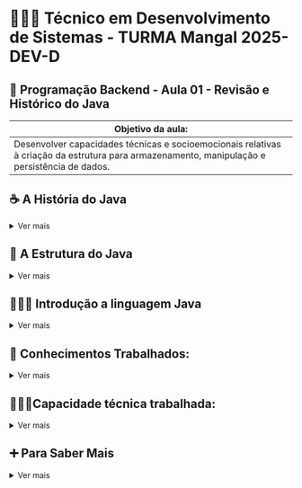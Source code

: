 # 👨🏻‍💻 Técnico em Desenvolvimento de Sistemas - TURMA Mangal 2025-DEV-D

## 🍵 Programação Backend - Aula 01 - Revisão e Histórico do Java
|Objetivo da aula:|
|-|
|Desenvolver capacidades técnicas e socioemocionais relativas à criação da estrutura para armazenamento, manipulação e persistência de dados.|


## ☕ A História do Java

<details>
 <summary>Ver mais</summary>

Java é uma das linguagens de programação mais influentes e populares do mundo. Vamos explorar sua evolução:

<details>
 <summary><strong>📌 Origem do Java</strong></summary>

### 🛠️ Projeto Green (1991)

O Java foi criado por uma equipe da Sun Microsystems liderada por **James Gosling**. Originalmente, a linguagem se chamava **Oak**.

A ideia era criar uma linguagem para eletrodomésticos inteligentes — sim, geladeiras e TVs!

### 🌍 Java 1.0 (1995)

O nome “Java” foi adotado em 1995, inspirado no café da ilha de Java (Indonésia).

A grande virada foi quando a Netscape anunciou suporte ao Java em seus navegadores, dando origem aos **applets**.

</details>

---

<details>
<summary><strong>💡 Java na Atualidade</strong></summary>

- Utilizado em bancos, fintechs, sistemas de missão crítica.
- Presente no Android (embora o Android use uma versão própria da VM).
- Concorrência com Kotlin, mas ainda amplamente usado.

**Versão LTS atual:** Java 21 (lançada em setembro de 2023)

</details>

---

<details>
<summary><strong>🎯 Curiosidades</strong></summary>

- Java foi pensado para ser portátil: “**Write Once, Run Anywhere**”.
- O mascote do Java se chama **Duke**.
- O nome “Java” venceu sugestões como “Silk” e “DNA”.

</details>

---

🧠 _“Java is to JavaScript what car is to carpet.” — Chris Heilmann_
</details>

## 🧩 A Estrutura do Java
<details>
 <summary>Ver mais</summary>

<details>
 <summary><strong>📌 Java: A Linguagem de Programação</strong></summary>

- Linguagem orientada a objetos
- Código-fonte (.java) compilado para bytecode (.class)
- Independente de plataforma
- Gerenciamento automático de memória
````java
public class Hello {
  public static void main(String[] args) {
    System.out.println("Hello, Java!");
  }
}
````
![Dados vs Informações](../../assets/BytecodeJava.png)

</details>

---

<details>
 <summary><strong>📌 JVM: A Máquina Virtual Java</strong></summary>

- Executa o bytecode Java
- Gerencia memória e garbage collection
- Componentes: Class Loader, Execution Engine, Memory Area
- Implementações específicas para cada plataforma

	WORA - Write Once, Run Anywhere
	
A JVM é o que permite que o mesmo bytecode Java seja executado em diferentes sistemas operacionais sem modificações.

![Dados vs Informações](../../assets/ArquiteturaJava.png)

</details>

---

<details>
 <summary><strong>📌 JDK: O Kit de Desenvolvimento Java</strong></summary>
 
- Pacote completo para desenvolvimento Java
- Contém o JRE (Java Runtime Environment)
- Inclui ferramentas de desenvolvimento
- Bibliotecas e APIs para desenvolvimento

**Principais Ferramentas**
- javac (compilador)
- java (executor)
- jar (empacotador)
- javadoc (documentação)

![Dados vs Informações](../../assets/ArquiteturaJava02.png)


</details>

---

<details>
 <summary><strong>📌 Java, JVM e JDK: Trabalhando Juntos</strong></summary>

- Desenvolvedor escreve código Java
- JDK fornece ferramentas para compilação
- JVM executa o bytecode em qualquer plataforma
- Ciclo completo: desenvolvimento → execução

![Dados vs Informações](../../assets/FluxoCompleto.png)

	Ecossistema Completo
	
	O poder do Java está na integração destes três componentes, permitindo desenvolvimento eficiente e execução multiplataforma.

</details>

</details>

## 👨🏻‍💻 Introdução a linguagem Java

<details>
	<summary>Ver mais</summary>

## 📌 Introdução

<details>
<summary>Ver mais</summary>

Java é uma linguagem de programação robusta, orientada a objetos e independente de plataforma. Neste resumo, focaremos nos conceitos fundamentais da linguagem, especificamente na manipulação de dados através de variáveis, estruturas de dados como vetores e matrizes, e conversão entre tipos de dados, além de estruturas de controle de fluxo.

**📌 Características Fundamentais do Java**

- Linguagem compilada para bytecode
- Independente de plataforma (Write Once, Run Anywhere)
- Tipagem estática e forte
- Gerenciamento automático de memória
- Sintaxe similar ao C/C++

**💡 Por que aprender esses fundamentos?**

- Base para qualquer programa Java
- Essencial para manipulação de dados
- Preparação para estruturas mais complexas
- Fundamento para algoritmos e lógica de programação

</details>


## 1. Estrutura Básica de um Programa Java

<details>
<summary>Ver mais</summary>

Todo programa Java começa com uma estrutura fundamental que define sua classe principal e o ponto de entrada para a execução.

**📌 `public class NomeDaClasse`**

- Em Java, todo código reside dentro de classes. Uma classe é um modelo para criar objetos (embora não abordaremos objetos neste resumo).
- `public`: Modificador de acesso que indica que a classe é acessível de qualquer lugar.
- `class`: Palavra-chave para declarar uma classe.
- `NomeDaClasse`: O nome da sua classe. Por convenção, nomes de classes em Java usam `CamelCase` (a primeira letra de cada palavra é maiúscula).

**📌 Método `main(String[] args)`**

- É o ponto de entrada de qualquer aplicação Java. Quando você executa um programa Java, a JVM (Java Virtual Machine) procura e executa este método.
- `public`: O método é acessível publicamente.
- `static`: Permite que o método seja chamado sem a necessidade de criar uma instância da classe.
- `void`: Indica que o método não retorna nenhum valor.
- `main`: O nome padrão do método principal.
- `(String[] args)`: Parâmetro que permite que o programa receba argumentos de linha de comando como um array de Strings.

**📌 Impressão com `System.out.println()`**

- Usado para exibir texto ou valores no console (saída padrão).
- `System`: Uma classe padrão do Java que fornece acesso a recursos do sistema.
- `out`: Um objeto `PrintStream` dentro da classe `System` que representa a saída padrão.
- `println()`: Um método que imprime o argumento fornecido e adiciona uma nova linha no final.

**📌 Convenção de Nomes**

Seguir as convenções de nomes é crucial para a legibilidade e manutenção do código Java:

- **Classes:** `CamelCase` (ex: `MinhaPrimeiraClasse`, `CalculadoraDeNotas`)
- **Métodos e Variáveis:** `camelCase` (ex: `calcularMedia`, `nomeCompleto`, `idade`)
- **Constantes:** `UPPER_CASE_SNAKE_CASE` (ex: `MAX_VALUE`, `PI`)
- **Pacotes:** `lowercase.separated.by.dots` (ex: `com.meuprojeto.util`)

**📌 Exemplo de Estrutura Básica**

```java
// Nome do arquivo: MeuPrimeiroPrograma.java

public class MeuPrimeiroPrograma {
    public static void main(String[] args) {
        // Imprime uma mensagem no console
        System.out.println("Olá, Mundo!");
        System.out.println("Este é o meu primeiro programa Java.");

        // Exemplo de variável (abordado em detalhes na próxima seção)
        int anoAtual = 2025;
        System.out.println("Estamos no ano de " + anoAtual);
    }
}
```

</details>




## 2. Variáveis e Tipos Primitivos

<details>
<summary>Ver mais</summary>

Em Java, variáveis são espaços na memória usados para armazenar dados. Toda variável deve ter um tipo de dado definido, que determina o tipo de valor que ela pode armazenar e as operações que podem ser realizadas com ela.

**📌 Declaração e Atribuição de Variáveis**

A sintaxe básica para declarar uma variável é: `tipo nomeDaVariavel;`
Para atribuir um valor a uma variável, usamos o operador de atribuição `=`. Você pode atribuir um valor na declaração ou posteriormente.

```java
// Declaração de variável
int idade;

// Atribuição de valor
idade = 30;

// Declaração e atribuição na mesma linha
String nome = "Maria";
double altura = 1.75;
boolean estaAtivo = true;
```

**📌 Tipos Primitivos**

Java possui 8 tipos de dados primitivos, que são os blocos de construção fundamentais para armazenar informações. Eles são divididos em categorias:

**1. Tipos Numéricos Inteiros:**

- `byte`: Armazena números inteiros de -128 a 127 (8 bits).
- `short`: Armazena números inteiros de -32.768 a 32.767 (16 bits).
- `int`: Armazena números inteiros de -2.147.483.648 a 2.147.483.647 (32 bits). É o tipo mais comum para inteiros.
- `long`: Armazena números inteiros muito grandes (64 bits). Deve ser sufixado com `L` ou `l` (ex: `10000000000L`).

**2. Tipos Numéricos de Ponto Flutuante (Decimais):**

- `float`: Armazena números decimais de precisão simples (32 bits). Deve ser sufixado com `F` ou `f` (ex: `3.14F`).
- `double`: Armazena números decimais de precisão dupla (64 bits). É o tipo padrão para decimais e não precisa de sufixo.

**3. Tipo Caractere:**

- `char`: Armazena um único caractere Unicode (16 bits). Deve ser colocado entre aspas simples (ex: `'A'`, `'@'`, `'5'`).

**4. Tipo Lógico:**

- `boolean`: Armazena valores lógicos `true` (verdadeiro) ou `false` (falso).

**📌 Exemplos de Uso de Tipos Primitivos**

```java
public class ExemploTiposPrimitivos {
    public static void main(String[] args) {
        // Inteiros
        byte idade = 25;
        short ano = 2024;
        int populacao = 1500000;
        long numeroGrande = 9876543210L;

        // Decimais
        float temperatura = 23.5f;
        double pi = 3.1415926535;

        // Caractere
        char inicialNome = 'J';

        // Lógico
        boolean diaEnsolarado = true;

        System.out.println("Idade: " + idade);
        System.out.println("Ano: " + ano);
        System.out.println("População: " + populacao);
        System.out.println("Número Grande: " + numeroGrande);
        System.out.println("Temperatura: " + temperatura);
        System.out.println("PI: " + pi);
        System.out.println("Inicial do Nome: " + inicialNome);
        System.out.println("Dia Ensolarado: " + diaEnsolarado);
    }
}
```

</details>




## 3. Operadores

<details>
<summary>Ver mais</summary>

Operadores são símbolos especiais que realizam operações em um ou mais operandos (valores ou variáveis). Em Java, os operadores são classificados em diferentes categorias.

**📌 Operadores Aritméticos**

Usados para realizar operações matemáticas básicas.

| Operador | Descrição        | Exemplo           | Resultado |
| :------- | :--------------- | :---------------- | :-------- |
| `+`      | Adição           | `5 + 3`           | `8`       |
| `-`      | Subtração        | `10 - 4`          | `6`       |
| `*`      | Multiplicação    | `6 * 2`           | `12`      |
| `/`      | Divisão          | `10 / 3` (int)    | `3`       |
| `%`      | Módulo (Resto)   | `10 % 3`          | `1`       |

```java
public class ExemploOperadoresAritmeticos {
    public static void main(String[] args) {
        int a = 10;
        int b = 3;

        System.out.println("a + b = " + (a + b)); // 13
        System.out.println("a - b = " + (a - b)); // 7
        System.out.println("a * b = " + (a * b)); // 30
        System.out.println("a / b = " + (a / b)); // 3 (divisão inteira)
        System.out.println("a % b = " + (a % b)); // 1

        double c = 10.0;
        double d = 3.0;
        System.out.println("c / d = " + (c / d)); // 3.333...
    }
}
```

**📌 Operadores de Comparação (Relacionais)**

Usados para comparar dois valores e retornar um resultado booleano (`true` ou `false`).

| Operador | Descrição                  | Exemplo         | Resultado |
| :------- | :------------------------- | :-------------- | :-------- |
| `==`     | Igual a                    | `5 == 5`        | `true`    |
| `!=`     | Diferente de               | `5 != 3`        | `true`    |
| `>`      | Maior que                  | `5 > 3`         | `true`    |
| `<`      | Menor que                  | `5 < 3`         | `false`   |
| `>=`     | Maior ou igual a           | `5 >= 5`        | `true`    |
| `<=`     | Menor ou igual a           | `5 <= 3`        | `false`   |

```java
public class ExemploOperadoresComparacao {
    public static void main(String[] args) {
        int x = 10;
        int y = 20;

        System.out.println("x == y: " + (x == y)); // false
        System.out.println("x != y: " + (x != y)); // true
        System.out.println("x > y: " + (x > y));   // false
        System.out.println("x < y: " + (x < y));   // true
        System.out.println("x >= y: " + (x >= y)); // false
        System.out.println("x <= y: " + (x <= y)); // true
    }
}
```

**📌 Operadores Lógicos**

Usados para combinar expressões booleanas e retornar um resultado booleano.

| Operador | Descrição | Exemplo                     | Resultado |
| :------- | :-------- | :-------------------------- | :-------- |
| `&&`     | E (AND)   | `true && false`             | `false`   |
| `||`     | OU (OR)   | `true || false`             | `true`    |
| `!`      | NÃO (NOT) | `!true`                     | `false`   |

```java
public class ExemploOperadoresLogicos {
    public static void main(String[] args) {
        boolean condicao1 = true;
        boolean condicao2 = false;

        System.out.println("condicao1 && condicao2: " + (condicao1 && condicao2)); // false
        System.out.println("condicao1 || condicao2: " + (condicao1 || condicao2)); // true
        System.out.println("!condicao1: " + (!condicao1));                     // false

        int idade = 18;
        double salario = 1500.00;

        // Exemplo: Maior de idade E tem salário acima de 1000
        boolean elegivel = (idade >= 18) && (salario > 1000);
        System.out.println("Elegível: " + elegivel); // true
    }
}
```

</details>




## 4. Casting (Conversão de Tipos)

<details>
<summary>Ver mais</summary>

Casting é o processo de converter um tipo de dado em outro. Em Java, isso pode ocorrer de forma implícita (automática) ou explícita (manual), dependendo da compatibilidade dos tipos.

**📌 Casting Implícito (Widening Conversion)**

Ocorre automaticamente quando você converte um tipo de dado de menor capacidade para um de maior capacidade. Não há perda de dados, pois o tipo de destino pode armazenar todos os valores do tipo de origem.

**Ordem de Conversão (do menor para o maior):**
`byte` → `short` → `int` → `long` → `float` → `double`

```java
public class ExemploCastingImplicito {
    public static void main(String[] args) {
        int meuInt = 100;
        double meuDouble = meuInt; // int para double (automático)
        System.out.println("int: " + meuInt);      // Saída: 100
        System.out.println("double: " + meuDouble); // Saída: 100.0

        char meuChar = 'A';
        int valorAscii = meuChar; // char para int (automático, converte para valor ASCII)
        System.out.println("char: " + meuChar);    // Saída: A
        System.out.println("int (ASCII): " + valorAscii); // Saída: 65
    }
}
```

**📌 Casting Explícito (Narrowing Conversion)**

Ocorre quando você converte um tipo de dado de maior capacidade para um de menor capacidade. Este tipo de casting **não é automático** e requer que você especifique a conversão explicitamente usando parênteses `(tipo_destino)`. Pode haver **perda de dados** ou **arredondamento** se o valor original for muito grande para o tipo de destino.

```java
public class ExemploCastingExplicito {
    public static void main(String[] args) {
        double meuDouble = 9.78;
        int meuInt = (int) meuDouble; // double para int (explícito, perde a parte decimal)
        System.out.println("double: " + meuDouble); // Saída: 9.78
        System.out.println("int: " + meuInt);      // Saída: 9

        int grandeNumero = 200;
        byte meuByte = (byte) grandeNumero; // int para byte (explícito, pode haver perda de dados/overflow)
        System.out.println("int: " + grandeNumero); // Saída: 200
        System.out.println("byte: " + meuByte);    // Saída: -56 (devido a overflow)

        float meuFloat = 123.45f;
        long meuLong = (long) meuFloat; // float para long (explícito, perde a parte decimal)
        System.out.println("float: " + meuFloat); // Saída: 123.45
        System.out.println("long: " + meuLong);   // Saída: 123
    }
}
```

**📌 Conversão de Tipos pode resultar em perda de dados ou arredondamento**

Como visto nos exemplos de casting explícito, a conversão de um tipo maior para um menor pode levar a:

- **Perda de Precisão:** Ao converter um `double` ou `float` para um tipo inteiro (`int`, `long`, `short`, `byte`), a parte decimal é truncada (descartada), não arredondada.
- **Overflow/Underflow:** Ao converter um número que está fora do intervalo de valores que o tipo de destino pode armazenar, o resultado pode ser um valor inesperado (overflow para valores positivos muito grandes, underflow para valores negativos muito pequenos).

É fundamental estar ciente dessas implicações ao realizar casting explícito para evitar erros lógicos em seus programas.

</details>




## 5. Estruturas de Controle

<details>
<summary>Ver mais</summary>

Estruturas de controle permitem que você defina o fluxo de execução do seu programa, tomando decisões e executando blocos de código específicos com base em condições.

**📌 Condicionais `if`, `else`**

O `if` é usado para executar um bloco de código se uma condição for verdadeira. O `else` é opcional e executa um bloco de código se a condição do `if` for falsa.

```java
public class ExemploIfElse {
    public static void main(String[] args) {
        int idade = 17;

        if (idade >= 18) {
            System.out.println("Você é maior de idade.");
        } else {
            System.out.println("Você é menor de idade.");
        }

        double media = 7.5;
        if (media >= 7.0) {
            System.out.println("Aprovado!");
        } else if (media >= 5.0) {
            System.out.println("Recuperação.");
        } else {
            System.out.println("Reprovado.");
        }
    }
}
```

**📌 `switch`, `case`, `default`, `break`**

O `switch` é uma estrutura de controle que permite selecionar um entre muitos blocos de código a serem executados. É útil quando você tem uma única expressão que pode ter múltiplos valores possíveis.

- `switch (expressão)`: A expressão é avaliada uma vez.
- `case valor`: Se o valor da expressão corresponder a um `case`, o código dentro desse `case` é executado.
- `break`: É usado para sair do bloco `switch` após a execução de um `case`. Sem ele, a execução "cai" para o próximo `case` (fall-through).
- `default`: Opcional, o bloco `default` é executado se nenhum dos `case` corresponder ao valor da expressão.

```java
public class ExemploSwitchCase {
    public static void main(String[] args) {
        int diaDaSemana = 3; // 1=Domingo, 2=Segunda, ..., 7=Sábado

        switch (diaDaSemana) {
            case 1:
                System.out.println("Domingo");
                break;
            case 2:
                System.out.println("Segunda-feira");
                break;
            case 3:
                System.out.println("Terça-feira");
                break;
            case 4:
                System.out.println("Quarta-feira");
                break;
            case 5:
                System.out.println("Quinta-feira");
                break;
            case 6:
                System.out.println("Sexta-feira");
                break;
            case 7:
                System.out.println("Sábado");
                break;
            default:
                System.out.println("Dia inválido");
                break;
        }

        char conceito = 'B';
        switch (conceito) {
            case 'A':
                System.out.println("Excelente!");
                break;
            case 'B':
            case 'C':
                System.out.println("Bom trabalho!");
                break;
            case 'D':
                System.out.println("Precisa melhorar.");
                break;
            default:
                System.out.println("Conceito inválido.");
        }
    }
}
```

**📌 Tomada de decisão baseada em valores**

As estruturas condicionais (`if-else` e `switch-case`) são essenciais para criar programas que respondem de forma diferente a diferentes entradas ou estados. Elas permitem que o programa siga caminhos de execução distintos, tornando-o mais dinâmico e inteligente.

</details>




## 6. Laços de Repetição

<details>
<summary>Ver mais</summary>

Laços de repetição (ou loops) permitem executar um bloco de código repetidamente, com base em uma condição. São essenciais para processar coleções de dados ou realizar tarefas que se repetem.

**📌 `for`: Laço com Controle por Índice**

O laço `for` é ideal quando você sabe o número exato de vezes que deseja repetir um bloco de código. Ele consiste em três partes:

1.  **Inicialização:** Executada uma única vez no início do laço (ex: `int i = 0;`).
2.  **Condição:** Avaliada antes de cada iteração. Se for verdadeira, o laço continua; se for falsa, o laço termina (ex: `i < 10;`).
3.  **Incremento/Decremento:** Executado após cada iteração (ex: `i++`).

```java
public class ExemploFor {
    public static void main(String[] args) {
        // Imprime números de 0 a 4
        for (int i = 0; i < 5; i++) {
            System.out.println("Contagem: " + i);
        }

        // Imprime números pares de 0 a 10
        for (int i = 0; i <= 10; i += 2) {
            System.out.println("Número par: " + i);
        }

        // Loop decrescente
        for (int i = 5; i > 0; i--) {
            System.out.println("Contagem regressiva: " + i);
        }
    }
}
```

**📌 `while`: Laço com Condição no Início**

O laço `while` é usado quando o número de repetições não é conhecido antecipadamente, e o laço continua enquanto uma condição for verdadeira. A condição é verificada **antes** de cada execução do bloco de código.

```java
public class ExemploWhile {
    public static void main(String[] args) {
        int contador = 0;

        // Repete enquanto contador for menor que 5
        while (contador < 5) {
            System.out.println("Contador: " + contador);
            contador++; // Importante para evitar loop infinito
        }

        // Exemplo com condição de parada
        int numero = 100;
        while (numero > 0) {
            System.out.println("Número: " + numero);
            numero /= 2; // Divide o número por 2 a cada iteração
        }
    }
}
```

**📌 `do...while`: Laço com Condição no Final**

O laço `do...while` é similar ao `while`, mas a condição é verificada **após** a execução do bloco de código. Isso garante que o bloco de código seja executado pelo menos uma vez, independentemente da condição.

```java
public class ExemploDoWhile {
    public static void main(String[] args) {
        int i = 0;

        // O bloco será executado pelo menos uma vez
        do {
            System.out.println("Valor de i: " + i);
            i++;
        } while (i < 5);

        int j = 10;
        do {
            System.out.println("Valor de j (executado uma vez): " + j);
            j++;
        } while (j < 5); // Condição falsa, mas executou uma vez
    }
}
```

**📌 Controle de Fluxo com Incremento e Lógica de Parada**

Para evitar loops infinitos, é crucial que a condição do laço eventualmente se torne falsa. Isso geralmente é feito através de:

-   **Incremento/Decremento:** Alterando o valor de uma variável de controle (ex: `i++`, `contador--`).
-   **Lógica de Parada:** Modificando variáveis ou estados que afetam a condição do laço (ex: lendo uma entrada do usuário, atingindo um valor específico).

</details>




## 7. Vetores (Arrays Unidimensionais)

<details>
<summary>Ver mais</summary>

Vetores, também conhecidos como arrays unidimensionais, são estruturas de dados que permitem armazenar uma coleção de elementos do **mesmo tipo** em uma única variável. Os elementos são acessados por meio de um índice numérico, que começa em `0`.

**📌 Declaração de Arrays: `int[]`, `String[]`, etc.**

Para declarar um array, você especifica o tipo dos elementos seguido por colchetes `[]` e o nome do array.

```java
// Declaração de arrays de diferentes tipos
int[] numeros;
String[] nomes;
double[] temperaturas;
boolean[] respostas;

// A forma preferida é colocar os colchetes após o tipo
// int numeros[]; // Também é válido, mas menos comum
```

**📌 Inicialização com `new` e com Valores Fixos**

Após a declaração, um array precisa ser inicializado para que possa armazenar valores. Isso pode ser feito de duas maneiras:

1.  **Com `new` e tamanho:** Cria um array com um tamanho fixo, e os elementos são inicializados com valores padrão (0 para numéricos, `false` para booleanos, `null` para objetos).

    ```java
    int[] idades = new int[5]; // Um array de 5 inteiros (índices de 0 a 4)
    // idades[0] = 0, idades[1] = 0, ..., idades[4] = 0

    String[] frutas = new String[3]; // Um array de 3 Strings
    // frutas[0] = null, frutas[1] = null, frutas[2] = null
    ```

2.  **Com valores fixos (inicialização direta):** Você pode declarar e inicializar um array com valores específicos entre chaves `{}`.

    ```java
    int[] notas = {85, 90, 78, 92, 88}; // Array de 5 inteiros com valores definidos
    String[] cores = {"Vermelho", "Verde", "Azul"};
    ```

**📌 Acesso por Índice: `array[i]`**

Os elementos de um array são acessados usando o nome do array seguido pelo índice do elemento entre colchetes. Lembre-se que o primeiro elemento está no índice `0`.

```java
int[] numeros = {10, 20, 30, 40, 50};

System.out.println(numeros[0]); // Saída: 10 (primeiro elemento)
System.out.println(numeros[2]); // Saída: 30 (terceiro elemento)

// Modificando um elemento
numeros[1] = 25; // Agora o segundo elemento é 25
System.out.println(numeros[1]); // Saída: 25

// Cuidado: Acessar um índice fora dos limites do array causará um erro (ArrayIndexOutOfBoundsException)
// System.out.println(numeros[5]); // Erro!
```

**📌 Uso de `length` para Percorrer com `for`**

A propriedade `length` de um array retorna o número total de elementos que ele pode armazenar. É muito útil para percorrer todos os elementos de um array usando um laço `for`.

```java
public class PercorrerArray {
    public static void main(String[] args) {
        String[] carros = {"Volvo", "BMW", "Ford", "Mazda"};

        // Percorrendo o array usando for e .length
        for (int i = 0; i < carros.length; i++) {
            System.out.println("Carro na posição " + i + ": " + carros[i]);
        }

        // Exemplo: Somar todos os elementos de um array de inteiros
        int[] valores = {5, 10, 15, 20};
        int soma = 0;
        for (int i = 0; i < valores.length; i++) {
            soma += valores[i];
        }
        System.out.println("Soma dos valores: " + soma); // Saída: 50

        // Enhanced for loop (for-each) - para percorrer todos os elementos
        System.out.println("\nPercorrendo com for-each:");
        for (String carro : carros) {
            System.out.println(carro);
        }
    }
}
```

</details>




## 8. Matrizes (Arrays Bidimensionais)

<details>
<summary>Ver mais</summary>

Matrizes, ou arrays bidimensionais, são arrays de arrays. Elas são usadas para armazenar dados em uma estrutura de tabela (linhas e colunas), o que é útil para representar grades, tabelas, jogos como o da velha, ou imagens simples.

**📌 Declaração: `int[][] matriz = new int[2][3];`**

Para declarar uma matriz, você usa dois pares de colchetes `[][]`.

```java
// Declaração de uma matriz de inteiros com 2 linhas e 3 colunas
int[][] matriz = new int[2][3];

// Declaração de uma matriz de Strings com 3 linhas e 2 colunas
String[][] agenda = new String[3][2];
```

**📌 Inicialização Direta com Valores**

Você pode inicializar uma matriz diretamente com valores, usando chaves aninhadas para representar as linhas e colunas.

```java
// Matriz 3x3 inicializada com valores
int[][] matrizNumeros = {
    {1, 2, 3},   // Linha 0
    {4, 5, 6},   // Linha 1
    {7, 8, 9}    // Linha 2
};

// Matriz de Strings
String[][] nomes = {
    {"João", "Maria"},
    {"Pedro", "Ana"}
};
```

**📌 Acesso com Dois Índices: `matriz[i][j]`**

Para acessar um elemento específico em uma matriz, você precisa de dois índices: o primeiro para a linha e o segundo para a coluna. Ambos os índices começam em `0`.

```java
int[][] tabuleiro = {
    {1, 0, 0},
    {0, 1, 0},
    {0, 0, 1}
};

System.out.println(tabuleiro[0][0]); // Saída: 1 (elemento na linha 0, coluna 0)
System.out.println(tabuleiro[1][2]); // Saída: 0 (elemento na linha 1, coluna 2)

// Modificando um elemento
tabuleiro[0][1] = 5;
System.out.println(tabuleiro[0][1]); // Saída: 5

// Para obter o número de linhas:
int numLinhas = tabuleiro.length; // Saída: 3

// Para obter o número de colunas de uma linha específica (ex: linha 0):
int numColunas = tabuleiro[0].length; // Saída: 3
```

**📌 Percurso com Laços Aninhados (`for` duplo)**

Para percorrer todos os elementos de uma matriz, você geralmente usa dois laços `for` aninhados: um para as linhas e outro para as colunas.

```java
public class PercorrerMatriz {
    public static void main(String[] args) {
        int[][] notasAlunos = {
            {70, 85, 90}, // Notas do Aluno 0
            {65, 75, 80}, // Notas do Aluno 1
            {95, 80, 70}  // Notas do Aluno 2
        };

        // Percorrendo a matriz com for aninhado
        for (int i = 0; i < notasAlunos.length; i++) { // Laço para as linhas
            System.out.print("Notas do Aluno " + i + ": ");
            for (int j = 0; j < notasAlunos[i].length; j++) { // Laço para as colunas
                System.out.print(notasAlunos[i][j] + " ");
            }
            System.out.println(); // Quebra de linha para a próxima linha de notas
        }

        // Exemplo: Somar todos os elementos de uma matriz
        int somaTotal = 0;
        for (int i = 0; i < notasAlunos.length; i++) {
            for (int j = 0; j < notasAlunos[i].length; j++) {
                somaTotal += notasAlunos[i][j];
            }
        }
        System.out.println("\nSoma total das notas: " + somaTotal);

        // Enhanced for loop (for-each) para matrizes
        System.out.println("\nPercorrendo com for-each aninhado:");
        for (int[] linha : notasAlunos) { // Para cada linha na matriz
            for (int nota : linha) { // Para cada nota na linha
                System.out.print(nota + " ");
            }
            System.out.println();
        }
    }
}
```

</details>

</details>


## 🧠 Conhecimentos Trabalhados:
<details>
 <summary>Ver mais</summary>
- 1. Sistema Gerenciador de Banco de Dados (SGBD)
	- 1.1. Definição
	- 1.2. Tipos
		- 1.2.1.Relacional
		- 1.2.2.Não relacional
	- 1.3. Características
	- 1.5. Instalação e configuração
</details>

## 🧑🏻‍🎓Capacidade técnica trabalhada:
<details>
 <summary>Ver mais</summary>

- 1. Identificar as características de banco de dados relacionais e não-relacionais
- 2. Configurar o ambiente para utilização de banco de dados relacional

### Critérios Críticos trabalhados:
 - Distinguir com clareza os conceitos fundamentais e estruturais características de um banco de dados relacional e um não-relacional;

### Critérios Desejáveis trabalhados:
- Aplicar os conhecimentos adquiridos em cenários práticos escolhendo o tipo de banco de dados mais apropriado para os diferentes contextos;

</details>

## ➕ Para Saber Mais
<details>
 <summary>Ver mais</summary>
- Documentação oficial do Java: [Oracle Java Documentation](https://docs.oracle.com/javase/)
- Tutorial sobre Arrays: [Java Arrays Tutorial](https://docs.oracle.com/javase/tutorial/java/nutsandbolts/arrays.html)
- Guia de Tipos de Dados: [Java Data Types](https://docs.oracle.com/javase/tutorial/java/nutsandbolts/datatypes.html)

## [Slides Aula 01](../aula01/aula01.pdf)
</details>
